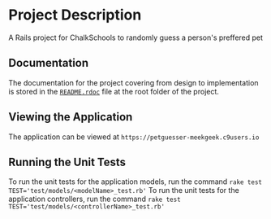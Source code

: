 
# Project Description

A Rails project for ChalkSchools to randomly guess a person's preffered pet



## Documentation

The documentation for the project covering from design to implementation is stored in the [`README.rdoc`](https://github.com/uduakeren/petguesser/blob/master/README.rdoc) file at the root folder of the project.



## Viewing the Application

The application can be viewed at `https://petguesser-meekgeek.c9users.io`



## Running the Unit Tests

To run the unit tests for the application models, run the command `rake test TEST='test/models/<modelName>_test.rb'`
To run the unit tests for the application controllers, run the command `rake test TEST='test/models/<controllerName>_test.rb'`